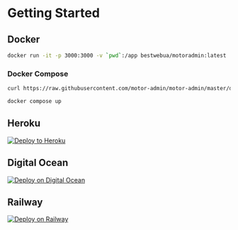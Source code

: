 # Getting Started

## Docker

```bash
docker run -it -p 3000:3000 -v `pwd`:/app bestwebua/motoradmin:latest
```

### Docker Compose

```bash
curl https://raw.githubusercontent.com/motor-admin/motor-admin/master/docker-compose.yml  | sed "s/SECRET_KEY_BASE:/SECRET_KEY_BASE: `openssl rand -hex 64`/" > docker-compose.yml

docker compose up
```

## Heroku

[![Deploy to Heroku](https://www.herokucdn.com/deploy/button.svg)](https://heroku.com/deploy?template=https://github.com/motor-admin/motor-admin-heroku)

## Digital Ocean

[![Deploy on Digital Ocean](https://www.deploytodo.com/do-btn-blue.svg)](https://cloud.digitalocean.com/apps/new?repo=https://github.com/motor-admin/motor-admin/tree/master&refcode=33c75473a82d)

## Railway

[![Deploy on Railway](https://railway.app/button.svg)](https://railway.app/new/template?template=https%3A%2F%2Fgithub.com%2Fmotor-admin%2Fmotor-admin-railway&plugins=postgresql&envs=SECRET_KEY_BASE&SECRET_KEY_BASEDesc=64+character+secret&PORTDefault=secret&referralCode=DSdLCm)
